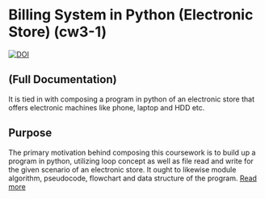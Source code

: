 # Billing System in Python (Electronic Store) (cw3-1)
[![DOI](https://zenodo.org/badge/DOI/10.5281/zenodo.4118113.svg)](https://doi.org/10.5281/zenodo.4118113)
## (Full Documentation)
It is tied in with composing a program in python of an electronic store that offers electronic machines like phone, laptop and HDD etc.

## Purpose
The primary motivation behind composing this coursework is to build up a program in python, utilizing loop concept 
as well as file read and write for the given scenario of an electronic store. 
It ought to likewise module algorithm, pseudocode, flowchart and data structure of the program.
[Read more](https://indraoli429.github.io/Billing-System-In-Python/)